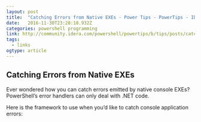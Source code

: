 ```yaml
---
layout: post
title:  "Catching Errors from Native EXEs - Power Tips - PowerTips - IDERA Community"
date:   2016-11-30T23:28:18.932Z
categories: powershell programming
link: http://community.idera.com/powershell/powertips/b/tips/posts/catching-errors-from-native-exes
tags:
  - links
ogtype: article
---
```


## Catching Errors from Native EXEs

Ever wondered how you can catch errors emitted by native console EXEs? PowerShell’s error handlers can only deal with .NET code.

Here is the framework to use when you’d like to catch console application errors:
